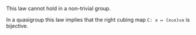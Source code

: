 This law cannot hold in a non-trivial group.

In a quasigroup this law implies that the right cubing map `C: x ↦ (x◇x)◇x` is bijective.
